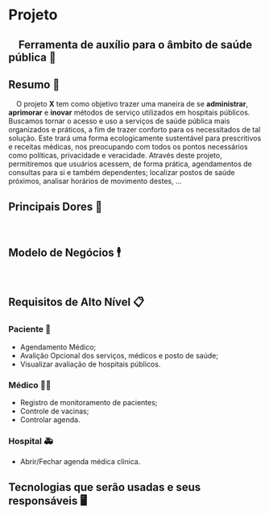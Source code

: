 # Projeto
&nbsp;&nbsp;&nbsp;&nbsp;Ferramenta de auxílio para o âmbito de saúde pública 🏥  
---
## Resumo 📝
&nbsp;&nbsp;&nbsp;&nbsp;O projeto **X** tem como objetivo trazer uma maneira de se **administrar**, **aprimorar** e **inovar** métodos de serviço utilizados em hospitais públicos. Buscamos tornar o acesso e uso a serviços de saúde pública mais organizados e práticos, a fim de trazer conforto para os necessitados de tal solução. Este trará uma forma ecologicamente sustentável para prescritivos e receitas médicas, nos preocupando com todos os pontos necessários como políticas, privacidade e veracidade. Através deste projeto, permitiremos que usuários acessem, de forma prática, agendamentos de consultas para si e também dependentes; localizar postos de saúde próximos, analisar horários de movimento destes, ...

  
## Principais Dores 🚩
&nbsp;&nbsp;&nbsp;&nbsp;  

## Modelo de Negócios 🕴️
&nbsp;&nbsp;&nbsp;&nbsp;  

## Requisitos de Alto Nível 📋 
### Paciente 👤  
* Agendamento Médico;
* Avalição Opcional dos serviços, médicos e posto de saúde;
* Visualizar avaliação de hospitais públicos.
### Médico 🧑‍⚕️
* Registro de monitoramento de pacientes;
* Controle de vacinas;
* Controlar agenda.
### Hospital 🚑
* Abrir/Fechar agenda médica clínica.

## Tecnologias que serão usadas e seus responsáveis 🖥️


